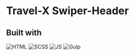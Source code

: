 # Travel-X Swiper-Header
## Built with

![HTML](https://img.shields.io/badge/HTML5-E34F26?style=for-the-badge&logo=html5&logoColor=white)
![SCSS](https://img.shields.io/badge/Scss-CC6699?style=for-the-badge&logo=sass&logoColor=white)
![JS](https://img.shields.io/badge/JavaScript-F7DF1E?style=for-the-badge&logo=javascript&logoColor=white&color=yellow)
![Gulp](https://img.shields.io/badge/GULP-%23CF4647.svg?style=for-the-badge&logo=gulp&logoColor=white)
